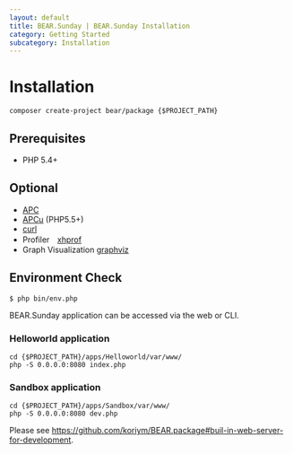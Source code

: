 ```yaml
---
layout: default
title: BEAR.Sunday | BEAR.Sunday Installation
category: Getting Started
subcategory: Installation
---
```


# Installation 

```
composer create-project bear/package {$PROJECT_PATH}
```

## Prerequisites 
 * PHP 5.4+

## Optional 
 * [APC](http://php.net/manual/ja/book.apc.php)
 * [APCu](http://pecl.php.net/package/APCu) (PHP5.5+)
 * [curl](http://php.net/manual/ja/book.curl.php)
 * Profiler　[xhprof](http://jp.php.net/manual/en/book.xhprof.php)
 * Graph Visualization [graphviz](http://www.graphviz.org/)

## Environment Check 
```
$ php bin/env.php
```

BEAR.Sunday application can be accessed via the web or CLI.

### Helloworld application
```
cd {$PROJECT_PATH}/apps/Helloworld/var/www/
php -S 0.0.0.0:8080 index.php
```

### Sandbox application
```
cd {$PROJECT_PATH}/apps/Sandbox/var/www/
php -S 0.0.0.0:8080 dev.php
```

Please see https://github.com/koriym/BEAR.package#buil-in-web-server-for-development.

